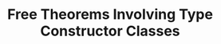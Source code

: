 ---
title: Free Theorems Involving Type Constructor Classes
paper-url: http://www.iai.uni-bonn.de/~jv/papers/FreeTheoremsInvolvingTypeConstructorClasses.pdf
authors:
- Janis Voigtländer
type: paper
tags:
- polymorphism
doHaskell-type: functional pearl
dohaskell-year: 2009
---